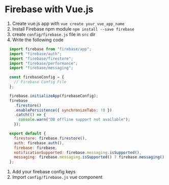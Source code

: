 # Firebase with Vue.js

1. Create vue.js app with `vue create your_vue_app_name`
1. Install Firebase npm module `npm install --save firebase`
1. create `config/firebase.js` file in `src` dir
1. Write the following code
  ```js
    import firebase from "firebase/app";
    import "firebase/auth";
    import "firebase/firestore";
    import "firebase/performance";
    import "firebase/messaging";

    const firebaseConfig = {
      // Firebase Config File
    };

    firebase.initializeApp(firebaseConfig);
    firebase
      .firestore()
      .enablePersistence({ synchronizeTabs: !0 })
      .catch(() => {
        console.warn("DB offline support not available");
      });

    export default {
      firestore: firebase.firestore(),
      auth: firebase.auth(),
      firebase: firebase,
      notificationSupported: firebase.messaging.isSupported(),
      messaging: firebase.messaging.isSupported() ? firebase.messaging() : null,
    };
  ```
  1. Add your firebase config keys
  1. Import `config/firebase.js` vue component
